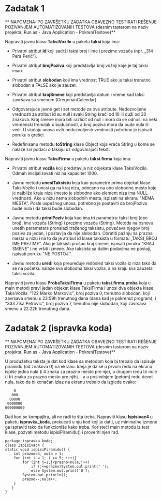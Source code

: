 # Zadatak 1

** NAPOMENA: PO ZAVRŠETKU ZADATKA OBAVEZNO TESTIRATI REŠENJE POZIVANJEM AUTOMATIZOVANIH TESTOVA (desnim tasterom na naziv projekta, Run as - Java Application - PokreniTestove)**

Napraviti javnu klasu **TaksiVozilo** u paketu **taksi** koja ima:

* Privatni atribut **id** koji sadrži taksi broj i ime i prezime vozača (npr. „314 Pera Perić“).

* Privatni atribut **brojPoziva** koji predstavlja broj vožnji koje je taj taksi imao.

* Privatni atribut **slobodan** koji ima vrednost TRUE ako je taksi trenutno slobodan a FALSE ako je zauzet.

* Privatni atribut **krajSmene** koji predstavlja datum i vreme kad taksi završava sa smenom (GregorianCalendar).

* Odgovarajuće javne get i set metode za ove atribute. Nedozvoljene vrednosti za atribut id su null i svaki String kraći od 10 ili duži od 30 znakova. Kraj smene mora biti različit od null i mora da se odnosi na neki vremenski trenutak u budućnosti, a broj poziva mora da bude nula ili veći. U slučaju 
unosa ovih nedozvoljenih vrednosti potrebno je ispisati poruku o grešci.

* Redefinisanu metodu **toString** klase Object koja vraća String u kome se nalaze svi podaci o taksiju uz odgovarajući tekst.

Napraviti javnu klasu **TaksiFirma** u paketu **taksi.firma** koja ima:

* Privatni atribut **vozila** koji predstavlja niz objekata klase TaksiVozilo. Odmah inicijalizovati niz na kapacitet 1000.

* Javnu metodu **unesiTaksistu** koja kao parametre prima objekat klase TaksiVozilo i unosi ga na kraj niza, odnosno na ono slobodno mesto koje je najbliže kraju niza (mesto je slobodno ako element niza ima NULL vrednost). Ako u nizu nema slobodnih mesta, ispisati na ekranu "NEMA MESTA". Posle uspešnog unosa, potrebno je postaviti da brojPoziva bude nula i da taksi bude slobodan.

* Javnu metodu **primiPoziv** koja kao ima tri parametra: taksi broj (ceo broj), ime vozača (String) i prezime vozača (String). Metoda na osnovu unetih parametara pronalazi traženog taksistu, povećava njegov broj poziva za jedan, i postavlja da nije slobodan. Obratiti pažnju na prazna mesta u nizu i na to da je atribut id klase taksista u formatu „TAKSI_BROJ IME PREZIME“. Ako je taksisti prošao kraj smene, ispisati poruku "KRAJ SMENE" i ne vršiti izmene. Ako taksista sa datim podacima ne postoji, ispisati poruku "NE POSTOJI".

* Javnu metodu **uredi** koja preuređuje redosled taksi vozila iz niza tako da se na početku nalaze sva slobodna taksi vozila, a na kraju sva zauzeta taksi vozila.

Napraviti javnu klasu **ProbaTaksiFirma** u paketu **taksi.firma.proba** koja u main metodi pravi jedan objekat klase TaksiFirma i unosi dva objekta klase TaksiVozila: "122 Marko Markovic", broj poziva 0, trenutno slobodan, koji zavrsava smenu u 23:59h trenutnog dana (dana kad je pokrenut program), i "333 Zika Petrovic", broj poziva 7, trenutno nije slobodan, koji zavrsava smenu u 22:22h trenutnog dana.

# Zadatak 2 (ispravka koda)

** NAPOMENA: PO ZAVRŠETKU ZADATKA OBAVEZNO TESTIRATI REŠENJE POZIVANJEM AUTOMATIZOVANIH TESTOVA (desnim tasterom na naziv projekta, Run as - Java Application - PokreniTestove)**

U produžetku teksta je dat kod klase sa metodom koja bi trebalo da ispisuje piramidu (od znakova 0) na ekranu. Ideja je da se u prvom redu na ekranu ispiše jedna nula (i 4 znaka za prazno mesto pre nje), u drugom redu tri nule (i tri znaka za prazno mesto pre njih)... a u poslednjem (petom) redu devet nula, tako da bi konačan izlaz na ekranu trebalo da izgleda ovako:

	    0
	   000
	  00000
	 0000000
	000000000
	
Dati kod se kompajlira, ali ne radi to šta treba. Napraviti klasu **Ispisivac4** u paketu **ispravka_koda**, prekucati u nju kod koji je dat  i, uz minimalne izmene ga ispraviti tako da funkcioniše kako treba. Koristeći main metodu iz test klase, pozvati metodu ispisiPiramidu() i proveriti njen rad.

	package ispravka_koda;
	class Ispisivac4 {
	static void ispisiPiramidu() {
		int prazno=4, nula = 1;
		for (int i = 1; i >= 5; i++){
			for (int j=1;j<prazno+nula;j++)
				if (j<=prazno)System.out.print(' ');
				else System.out.print('0');
			System.out.println();
			prazno--;nula++;
		}
	   }
	}
